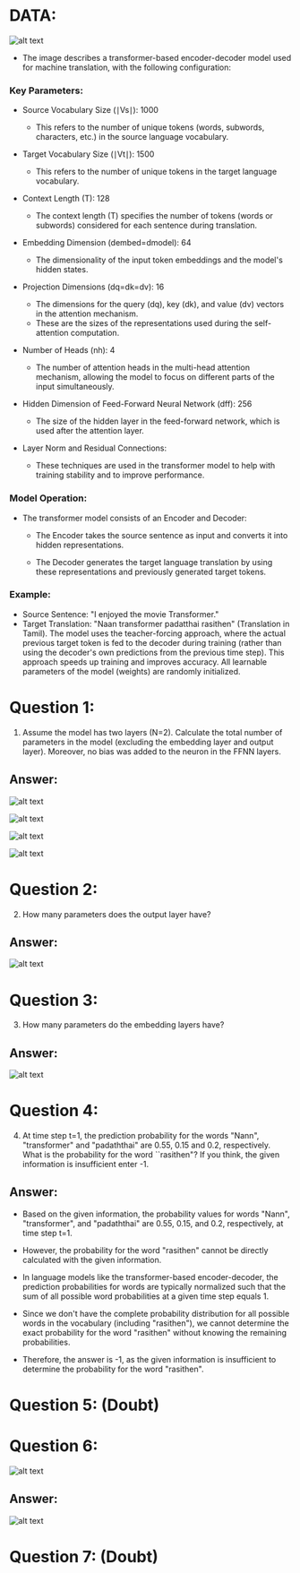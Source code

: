 # DATA:

![alt text](image.png)

- The image describes a transformer-based encoder-decoder model used for machine translation, with the following configuration:

### Key Parameters:
- Source Vocabulary Size (∣Vs∣): 1000
    - This refers to the number of unique tokens (words, subwords, characters, etc.) in the source language vocabulary.

- Target Vocabulary Size (∣Vt∣): 1500
    - This refers to the number of unique tokens in the target language vocabulary.

- Context Length (T): 128
    - The context length (T) specifies the number of tokens (words or subwords) considered for each sentence during translation.

- Embedding Dimension (dembed=dmodel): 64
    - The dimensionality of the input token embeddings and the model's hidden states.

- Projection Dimensions (dq=dk=dv): 16
    - The dimensions for the query (dq), key (dk), and value (dv) vectors in the attention mechanism. 
    - These are the sizes of the representations used during the self-attention computation.

- Number of Heads (nh): 4
    - The number of attention heads in the multi-head attention mechanism, allowing the model to focus on different parts of the input simultaneously.

- Hidden Dimension of Feed-Forward Neural Network (dff): 256
    - The size of the hidden layer in the feed-forward network, which is used after the attention layer.

- Layer Norm and Residual Connections: 
    - These techniques are used in the transformer model to help with training stability and to improve performance.

### Model Operation:

- The transformer model consists of an Encoder and Decoder:

    - The Encoder takes the source sentence as input and converts it into hidden representations.

    - The Decoder generates the target language translation by using these representations and previously generated target tokens.

### Example:

- Source Sentence: "I enjoyed the movie Transformer."
- Target Translation: "Naan transformer padatthai rasithen" (Translation in Tamil).
The model uses the teacher-forcing approach, where the actual previous target token is fed to the decoder during training (rather than using the decoder's own predictions from the previous time step). This approach speeds up training and improves accuracy. All learnable parameters of the model (weights) are randomly initialized.

# Question 1:

1. Assume the model has two layers (N=2). Calculate the total number of parameters in the model (excluding the embedding layer and output layer). Moreover, no bias was added to the neuron in the FFNN layers.

## Answer:

![alt text](image-1.png)

![alt text](image-2.png)

![alt text](image-3.png)

![alt text](image-4.png)

# Question 2:

2. How many parameters does the output layer have?

## Answer: 

![alt text](image-5.png)

# Question 3:

3. How many parameters do the embedding layers have?

## Answer: 

![alt text](image-6.png)

# Question 4:

4. At time step t=1, the prediction probability for the words "Nann", "transformer" and "padaththai" are 0.55, 0.15 and 0.2, respectively. What is the probability for the word ``rasithen"? If you think, the given information is insufficient enter -1.

## Answer: 

- Based on the given information, the probability values for words "Nann", "transformer", and "padaththai" are 0.55, 0.15, and 0.2, respectively, at time step t=1.

- However, the probability for the word "rasithen" cannot be directly calculated with the given information.

- In language models like the transformer-based encoder-decoder, the prediction probabilities for words are typically normalized such that the sum of all possible word probabilities at a given time step equals 1. 

- Since we don't have the complete probability distribution for all possible words in the vocabulary (including "rasithen"), we cannot determine the exact probability for the word "rasithen" without knowing the remaining probabilities.

- Therefore, the answer is -1, as the given information is insufficient to determine the probability for the word "rasithen".

# Question 5: (Doubt)

# Question 6:

![alt text](image-7.png)

## Answer: 

![alt text](image-8.png)

# Question 7: (Doubt)
